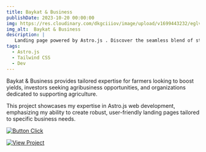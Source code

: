 ```yaml
---
title: Baykat & Business
publishDate: 2023-10-20 00:00:00
img: https://res.cloudinary.com/dkgciiiov/image/upload/v1699443232/eglvpjzhgvkv57temvqr.png
img_alt:  Baykat & Business
description: |
   Landing page powered by Astro.js . Discover the seamless blend of stunning visuals and cutting-edge technology that brings the universe to your fingertips.
tags:
  - Astro.js
  - Tailwind CSS
  - Dev
---
```


Baykat & Business provides tailored expertise for farmers looking to boost yields, investors seeking agribusiness opportunities, and organizations dedicated to supporting agriculture.

This project showcases my expertise in Astro.js web development, emphasizing my ability to create robust, user-friendly landing pages tailored to specific business needs.

[![Button Click]][Link]

[Button Click]: https://img.shields.io/badge/CLICK_TO_EXPLORE!-37a779?style=for-the-badge&color=gray 
[Link]: https://baykatb.com/ 'Link with example title.'


[![View Project]][Project Link] 

[View Project]: https://img.shields.io/badge/View_Project-37a779?style=for-the-badge&color=gray 
[Project Link]: https://github.com/mbayedione10/baykatandbusiness

